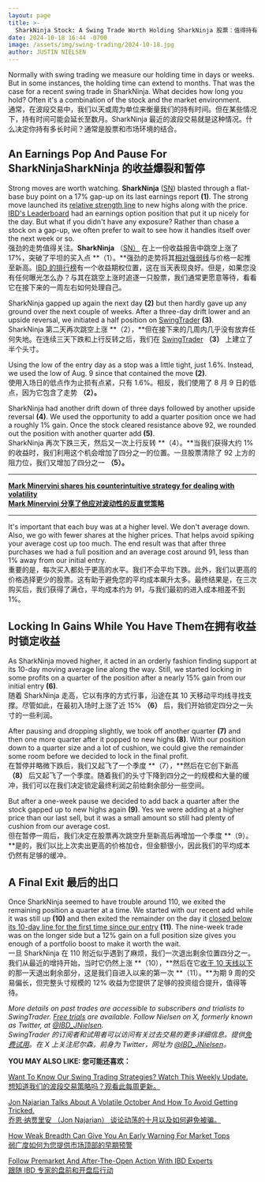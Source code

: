 ```yaml
---
layout: page
title: >-
  SharkNinja Stock: A Swing Trade Worth Holding	SharkNinja 股票：值得持有的波段交易
date: 2024-10-18 16:44 -0700
image: /assets/img/swing-trading/2024-10-18.jpg
author: JUSTIN NIELSEN
---
```






Normally with swing trading we measure our holding time in days or weeks. But in some instances, the holding time can extend to months. That was the case for a recent swing trade in SharkNinja. What decides how long you hold? Often it's a combination of the stock and the market environment.  
通常，在波段交易中，我们以天或周为单位来衡量我们的持有时间。但在某些情况下，持有时间可能会延长至数月。SharkNinja 最近的波段交易就是这种情况。什么决定你持有多长时间？通常是股票和市场环境的结合。




An Earnings Pop And Pause For SharkNinjaSharkNinja 的收益爆裂和暂停
-----------------------------------------------------------


Strong moves are worth watching. **SharkNinja** ([SN](https://research.investors.com/quote.aspx?symbol=SN)) blasted through a flat-base buy point on a 17% gap-up on its last earnings report **(1)**. The strong move launched its [relative strength line](https://www.investors.com/how-to-invest/investors-corner/a-stock-breakout-specialty-tool-the-relative-strength-line/) to new highs along with the price. [IBD's Leaderboard](https://www.investors.com/product/leaderboard/?artProdLink=Leaderboard) had an earnings option position that put it up nicely for the day. But what if you didn't have any exposure? Rather than chase a stock on a gap-up, we often prefer to wait to see how it handles itself over the next week or so.  
强劲的走势值得关注。**SharkNinja** （[SN）](https://research.investors.com/quote.aspx?symbol=SN) 在上一份收益报告中跳空上涨了 17%，突破了平坦的买入点 **（1）。**强劲的走势将其[相对强弱线](https://www.investors.com/how-to-invest/investors-corner/a-stock-breakout-specialty-tool-the-relative-strength-line/)与价格一起推至新高。[IBD 的排行榜](https://www.investors.com/product/leaderboard/?artProdLink=Leaderboard)有一个收益期权位置，这在当天表现良好。但是，如果您没有任何曝光怎么办？与其在跳空上涨时追逐一只股票，我们通常更愿意等待，看看它在接下来的一周左右如何处理自己。


SharkNinja gapped up again the next day **(2)** but then hardly gave up any ground over the next couple of weeks. After a three-day drift lower and an upside reversal, we initiated a half position on [SwingTrader](http://shop.investors.com/offer/splashresponsive.aspx?id=SwingTrader&src=A011LPH) **(3)**.  
SharkNinja 第二天再次跳空上涨 **（2），**但在接下来的几周内几乎没有放弃任何失地。在连续三天下跌和上行反转之后，我们在 [SwingTrader](http://shop.investors.com/offer/splashresponsive.aspx?id=SwingTrader&src=A011LPH) **（3）** 上建立了半个头寸。


Using the low of the entry day as a stop was a little tight, just 1.6%. Instead, we used the low of Aug. 9 since that contained the move **(2)**.  
使用入场日的低点作为止损有点紧，只有 1.6%。相反，我们使用了 8 月 9 日的低点，因为它包含了走势 **（2）。**


SharkNinja had another drift down of three days followed by another upside reversal **(4)**. We used the opportunity to add a quarter position once we had a roughly 1% gain. Once the stock cleared resistance above 92, we rounded out the position with another quarter add **(5)**.  
SharkNinja 再次下跌三天，然后又一次上行反转 **（4）。**当我们获得大约 1% 的收益时，我们利用这个机会增加了四分之一的位置。一旦股票清除了 92 上方的阻力位，我们又增加了四分之一 **（5）。**




---


[**Mark Minervini shares his counterintuitive strategy for dealing with volatility  
Mark Minervini 分享了他应对波动性的反直觉策略**](https://www.investors.com/ibd-videos/videos/why-minervini-calls-volatility-this-markets-comet-in-the-sky-moment)




---


It's important that each buy was at a higher level. We don't average down. Also, we go with fewer shares at the higher prices. That helps avoid spiking your average cost up too much. The end result was that after three purchases we had a full position and an average cost around 91, less than 1% away from our initial entry.  
重要的是，每次买入都处于更高的水平。我们不会平均下跌。此外，我们以更高的价格选择更少的股票。这有助于避免您的平均成本飙升太多。最终结果是，在三次购买后，我们获得了满仓，平均成本约为 91，与我们最初的进入成本相差不到 1%。


Locking In Gains While You Have Them在拥有收益时锁定收益
----------------------------------------------


As SharkNinja moved higher, it acted in an orderly fashion finding support at its 10-day moving average line along the way. Still, we started locking in some profits on a quarter of the position after a nearly 15% gain from our initial entry **(6)**.  
随着 SharkNinja 走高，它以有序的方式行事，沿途在其 10 天移动平均线寻找支撑。尽管如此，在最初入场时上涨了近 15% **（6）** 后，我们开始锁定四分之一头寸的一些利润。


After pausing and dropping slightly, we took off another quarter **(7)** and then one more quarter after it popped to new highs **(8)**. With our position down to a quarter size and a lot of cushion, we could give the remainder some room before we decided to lock in the final profit.  
在暂停并略微下跌后，我们又起飞了一个季度 **（7），**然后在它创下新高 **（8）** 后又起飞了一个季度。随着我们的头寸下降到四分之一的规模和大量的缓冲，我们可以在我们决定锁定最终利润之前给剩余部分一些空间。


But after a one-week pause we decided to add back a quarter after the stock gapped up to new highs again **(9)**. Yes we were adding at a higher price than our last sell, but it was a small amount so still had plenty of cushion from our average cost.  
但在暂停一周后，我们决定在股票再次跳空升至新高后再增加一个季度 **（9）。**是的，我们以比上次卖出更高的价格加仓，但金额很小，因此我们的平均成本仍然有足够的缓冲。


A Final Exit 最后的出口
------------------


Once SharkNinja seemed to have trouble around 110, we exited the remaining position a quarter at a time. We started with our recent add while it was still up **(10)** and then exited the remainder on the day it [closed below its 10-day line for the first time since our entry](https://www.investors.com/how-to-invest/investors-corner/use-the-10-day-moving-average-to-get-ahead-of-sell-signals/) **(11)**. The nine-week trade was on the longer side but a 12% gain on a full position size gives you enough of a portfolio boost to make it worth the wait.  
一旦 SharkNinja 在 110 附近似乎遇到了麻烦，我们一次退出剩余位置四分之一。我们从最近的增持开始，当时它仍然上涨 **（10），**然后在它[收于 10 天线以下](https://www.investors.com/how-to-invest/investors-corner/use-the-10-day-moving-average-to-get-ahead-of-sell-signals/)的那一天退出剩余部分，这是我们自进入以来的第一次 **（11）。**为期 9 周的交易偏长，但完整头寸规模的 12% 收益为您提供了足够的投资组合提升，值得等待。


*More details on past trades are accessible to subscribers and trialists to SwingTrader. [Free trials](http://shop.investors.com/offer/splashresponsive.aspx?id=SwingTrader&src=A011LPH) are available. Follow Nielsen on X, formerly known as Twitter, at [@IBD\_JNielsen](https://twitter.com/IBD_JNielsen).  
SwingTrader 的订阅者和试用者可以访问有关过去交易的更多详细信息。提供[免费试用](http://shop.investors.com/offer/splashresponsive.aspx?id=SwingTrader&src=A011LPH)。在 X 上关注尼尔森，前身为 Twitter，网址为 [@IBD\_JNielsen](https://twitter.com/IBD_JNielsen)。*


**YOU MAY ALSO LIKE: 您可能还喜欢：**


[Want To Know Our Swing Trading Strategies? Watch This Weekly Update.  
想知道我们的波段交易策略吗？观看此每周更新。](https://www.investors.com/ibd-videos/category/swing-trader-status-update?archive=1)


[Jon Najarian Talks About A Volatile October And How To Avoid Getting Tricked.  
乔恩·纳贾里安 （Jon Najarian） 谈论动荡的十月以及如何避免被骗。](https://www.investors.com/ibd-videos/videos/najarian-how-to-avoid-getting-scared-out-of-market-filled-with-tricks-treats)


[How Weak Breadth Can Give You An Early Warning For Market Tops  
弱广度如何为您提供市场顶部的早期预警](https://www.investors.com/ibd-videos/videos/whats-next-for-supercharged-markets-and-how-to-adjust-your-allocations)


[Follow Premarket And After-The-Open Action With IBD Experts  
跟随 IBD 专家的盘前和开盘后行动](https://get.investors.com/ibd-live/)




